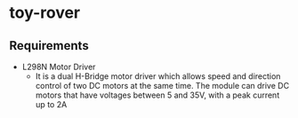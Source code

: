 # toy-rover

## Requirements
 + L298N Motor Driver
   - It is a dual H-Bridge motor driver which allows speed and direction control of two DC motors at the same time.
     The module can drive DC motors that have voltages between 5 and 35V, with a peak current up to 2A
